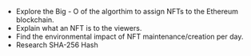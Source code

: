 - Explore the Big - O of the algorthim to assign NFTs to the Ethereum blockchain. 
- Explain what an NFT is to the viewers.
- Find the environmental impact of NFT maintenance/creation per day.
- Research SHA-256 Hash
